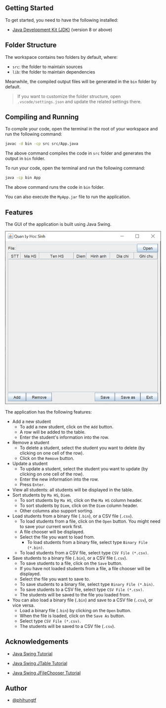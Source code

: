 ## Getting Started

To get started, you need to have the following installed:

- [Java Development Kit (JDK)](https://www.oracle.com/technetwork/java/javase/downloads/index.html) (version 8 or above)

## Folder Structure

The workspace contains two folders by default, where:

- `src`: the folder to maintain sources
- `lib`: the folder to maintain dependencies

Meanwhile, the compiled output files will be generated in the `bin` folder by default.

> If you want to customize the folder structure, open `.vscode/settings.json` and update the related settings there.

## Compiling and Running

To compile your code, open the terminal in the root of your workspace and run the following command:

```bash
javac -d bin -cp src src/App.java
```

The above command compiles the code in `src` folder and generates the output in `bin` folder.

To run your code, open the terminal and run the following command:

```bash
java -cp bin App
```

The above command runs the code in `bin` folder.

You can also execute the `MyApp.jar` file to run the application.

## Features

The GUI of the application is built using Java Swing.

![image](/images/gui.png)

The application has the following features:

- Add a new student
  - To add a new student, click on the `Add` button.
  - A row will be added to the table.
  - Enter the student's information into the row.
- Remove a student
  - To delete a student, select the student you want to delete (by clicking on one cell of the row).
  - Click on the `Remove` button.
- Update a student
  - To update a student, select the student you want to update (by clicking on one cell of the row).
  - Enter the new information into the row.
  - Press `Enter`.
- View all students: all students will be displayed in the table.
- Sort students by `Ma HS`, `Diem`.
  - To sort students by `Ma HS`, click on the `Ma HS` column header.
  - To sort students by `Diem`, click on the `Diem` column header.
  - Other columns also support sorting.
- Load students from a binary file (`.bin`), or a CSV file (`.csv`).
  - To load students from a file, click on the `Open` button. You might need to save your current work first.
  - A file chooser will be displayed.
  - Select the file you want to load from.
    - To load students from a binary file, select type `Binary File (*.bin)`.
  - To load students from a CSV file, select type `CSV File (*.csv)`.
- Save students to a binary file (`.bin`), or a CSV file (`.csv`).
  - To save students to a file, click on the `Save` button.
  - If you have not loaded students from a file, a file chooser will be displayed.
  - Select the file you want to save to.
  - To save students to a binary file, select type `Binary File (*.bin)`.
  - To save students to a CSV file, select type `CSV File (*.csv)`.
  - The students will be saved to the file you loaded from.
- You can also load a binary file (`.bin`) and save to a CSV file (`.csv`), or vice versa.
  - Load a binary file (`.bin`) by clicking on the `Open` button.
  - When the file is loaded, click on the `Save As` button.
  - Select type `CSV File (*.csv)`.
  - The students will be saved to a CSV file (`.csv`).

## Acknowledgements

- [Java Swing Tutorial](https://www.javatpoint.com/java-swing)

- [Java Swing JTable Tutorial](https://www.javatpoint.com/java-jtable)

- [Java Swing JFileChooser Tutorial](https://www.javatpoint.com/java-jfilechooser)

## Author

- [@phihungtf](https://www.github.com/phihungtf)
